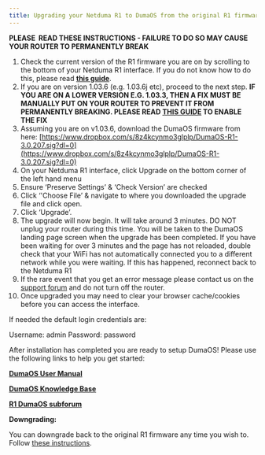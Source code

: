 ```yaml
---
title: Upgrading your Netduma R1 to DumaOS from the original R1 firmware
---
```

<!-- markdownlint-disable-next-line MD036 -->
**PLEASE  READ THESE INSTRUCTIONS - FAILURE TO DO SO MAY CAUSE YOUR ROUTER TO PERMANENTLY BREAK**

1. Check the current version of the R1 firmware you are on by scrolling to the    bottom of your Netduma R1 interface. If you do not know how to do this,    please read **[this guide](http://support.netduma.com/support/solutions/articles/16000085788-how-do-i-check-my-r1-firmware-version-number-)**.
2. If you are on version 1.03.6 (e.g. 1.03.6j etc), proceed to the next step. **IF   YOU ARE ON A LOWER VERSION E.G. 1.03.3, THEN A FIX MUST BE MANUALLY PUT   ON YOUR ROUTER TO PREVENT IT FROM PERMANENTLY BREAKING. PLEASE READ [THIS GUIDE](http://support.netduma.com/support/solutions/articles/16000085789-how-to-upgrade-your-r1-from-version-1-03-5m-or-lower) TO ENABLE THE FIX**
3. Assuming you are on v1.03.6, download the DumaOS firmware from here: [https://www.dropbox.com/s/8z4kcynmo3glplp/DumaOS-R1-3.0.207.sig?dl=0](https://www.dropbox.com/s/8z4kcynmo3glplp/DumaOS-R1-3.0.207.sig?dl=0)
4. On your Netduma R1 interface, click Upgrade on the bottom corner of the left hand menu
5. Ensure ‘Preserve Settings’ & ‘Check Version’ are checked
6. Click ‘'Choose File’ & navigate to where you downloaded the upgrade file and click open.
7. Click ‘Upgrade’.
8. The upgrade will now begin. It will take around 3 minutes. DO NOT unplug your router during this time. You will be taken to the DumaOS landing page screen when the upgrade has been completed. If you have been waiting for over 3 minutes and the page has not reloaded, double check that your WiFi has not automatically connected you to a different network while you were waiting. If this has happened, reconnect back to the Netduma R1
9. If the rare event that you get an error message please contact us on the [support forum](http://forum.netduma.com/forum/105-dumaos-on-netduma-r1-support/) and do not turn off the router.
10. Once upgraded you may need to clear your browser cache/cookies before you can access the interface.

If needed the default login credentials are:

Username: admin
Password: password

After installation has completed you are ready to setup DumaOS! Please use the following links to help you get started:

[**DumaOS User Manual**](https://www.dropbox.com/l/scl/AAC168bvQB3mq8YqFNOpFttZ0npRf6g0o1E)

[**DumaOS Knowledge Base**](http://support.netduma.com/support/solutions/16000056291)

**[R1 DumaOS subforum](http://forum.netduma.com/forum/105-dumaos-on-netduma-r1-support/)**

**Downgrading:**

You can downgrade back to the original R1 firmware any time you wish to. Follow [these instructions](http://support.netduma.com/support/solutions/articles/16000085792-downgrading-back-to-the-original-r1-firmware-from-dumaos).
